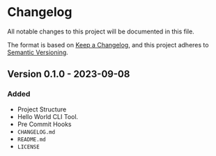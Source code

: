 # Changelog

All notable changes to this project will be documented in this file.

The format is based on [Keep a Changelog](https://keepachangelog.com/en/1.0.0/), and this project adheres to [Semantic Versioning](https://semver.org/spec/v2.0.0.html).

## Version 0.1.0 - 2023-09-08

### Added

* Project Structure
* Hello World CLI Tool.
* Pre Commit Hooks
* `CHANGELOG.md`
* `README.md`
* `LICENSE`
